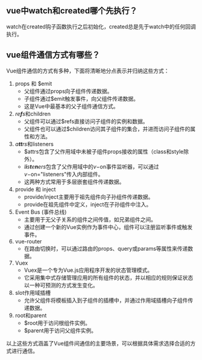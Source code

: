 ## vue中watch和created哪个先执行？

watch在created钩子函数执行之后初始化，created总是先于watch中的任何回调执行。

## vue组件通信方式有哪些？

Vue组件通信的方式有多种，下面将清晰地分点表示并归纳这些方式：

1. props 和 $emit
   - 父组件通过props向子组件传递数据。
   - 子组件通过$emit触发事件，向父组件传递数据。
   - 这是Vue中最基本的父子组件通信方式。
2. *re**f**s*和children
   - 父组件可以通过$refs直接访问子组件的实例和数据。
   - 父组件也可以通过$children访问其子组件的集合，并进而访问子组件的属性和方法。
3. *a**tt**rs*和listeners
   - $attrs包含了父作用域中未被子组件props接收的属性（class和style除外）。
   - *l**i**s**t**e**n**ers*包含了父作用域中的*v*−on事件监听器，可以通过*v*−on="listeners"传入内部组件。
   - 这两种方式常用于多层嵌套组件传递数据。
4. provide 和 inject
   - provide/inject主要用于祖先组件向子孙组件传递数据。
   - provide在祖先组件中定义，inject在子孙组件中注入。
5. Event Bus (事件总线)
   - 主要用于无父子关系的组件之间传值，如兄弟组件之间。
   - 通过创建一个新的Vue实例作为事件中心，组件可以注册监听事件或触发事件。
6. vue-router
   - 在路由切换时，可以通过路由的props、query或params等属性来传递数据。
7. Vuex
   - Vuex是一个专为Vue.js应用程序开发的状态管理模式。
   - 它采用集中式存储管理应用的所有组件的状态，并以相应的规则保证状态以一种可预测的方式发生变化。
8. slot作用域插槽
   - 允许父组件将模板插入到子组件的插槽中，并通过作用域插槽向子组件传递数据。
9. root和parent
   - $root用于访问根组件实例。
   - $parent用于访问父组件实例。

以上这些方式涵盖了Vue组件间通信的主要场景，可以根据具体需求选择合适的方式进行通信。